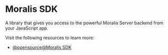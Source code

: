 # Moralis SDK

A library that gives you access to the powerful Moralis Server backend from your JavaScript app.

Visit the following resources to learn more:

- [@opensource@Moralis SDK](https://github.com/MoralisWeb3/Moralis-JS-SDK/blob/main/README.md)
